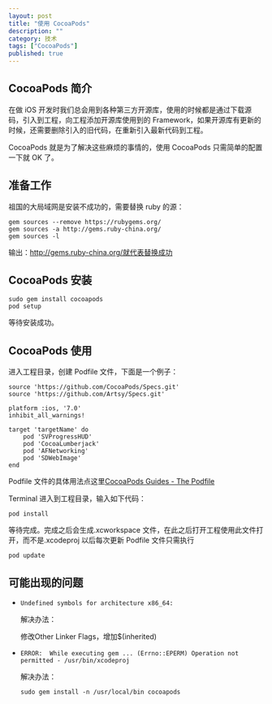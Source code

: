 ```yaml
---
layout: post
title: "使用 CocoaPods"
description: ""
category: 技术
tags: ["CocoaPods"]
published: true
---
```


## CocoaPods 简介

在做 iOS 开发时我们总会用到各种第三方开源库，使用的时候都是通过下载源码，引入到工程，向工程添加开源库使用到的 Framework，如果开源库有更新的时候，还需要删除引入的旧代码，在重新引入最新代码到工程。

CocoaPods 就是为了解决这些麻烦的事情的，使用 CocoaPods 只需简单的配置一下就 OK 了。

## 准备工作

祖国的大局域网是安装不成功的，需要替换 ruby 的源：

<pre><code class="language-bash">gem sources --remove https://rubygems.org/
gem sources -a http://gems.ruby-china.org/
gem sources -l</code></pre>

输出：http://gems.ruby-china.org/就代表替换成功

## CocoaPods 安装

<pre><code class="language-bash">sudo gem install cocoapods
pod setup</code></pre>

等待安装成功。

## CocoaPods 使用

进入工程目录，创建 Podfile 文件，下面是一个例子：

<pre><code class="language-bash">source 'https://github.com/CocoaPods/Specs.git'
source 'https://github.com/Artsy/Specs.git'

platform :ios, '7.0'
inhibit_all_warnings!

target 'targetName' do
	pod 'SVProgressHUD'
	pod 'CocoaLumberjack'
	pod 'AFNetworking'
	pod 'SDWebImage'
end</code></pre>

Podfile 文件的具体用法点这里[CocoaPods Guides - The Podfile](http://guides.cocoapods.org/using/the-podfile.html)

Terminal 进入到工程目录，输入如下代码：

<pre><code class="language-bash">pod install</code></pre>

等待完成。完成之后会生成.xcworkspace 文件，在此之后打开工程使用此文件打开，而不是.xcodeproj 以后每次更新 Podfile 文件只需执行

<pre><code class="language-bash">pod update</code></pre>

## 可能出现的问题

*	`Undefined symbols for architecture x86_64:`

	解决办法：

	修改Other Linker Flags，增加$(inherited)

*	`ERROR:  While executing gem ... (Errno::EPERM)
    Operation not permitted - /usr/bin/xcodeproj`


	解决办法：

	<pre><code class="language-bash">sudo gem install -n /usr/local/bin cocoapods</code></pre>

